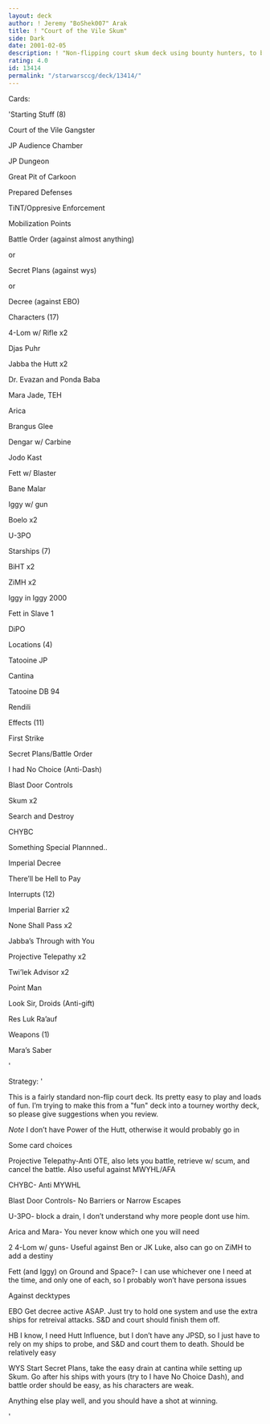 ```yaml
---
layout: deck
author: ! Jeremy "BoShek007" Arak
title: ! "Court of the Vile Skum"
side: Dark
date: 2001-02-05
description: ! "Non-flipping court skum deck using bounty hunters, to battle and retrieve"
rating: 4.0
id: 13414
permalink: "/starwarsccg/deck/13414/"
---
```

Cards: 

'Starting Stuff (8)


Court of the Vile Gangster

JP Audience Chamber

JP Dungeon

Great Pit of Carkoon

Prepared Defenses

TiNT/Oppresive Enforcement

Mobilization Points

Battle Order (against almost anything)

or

Secret Plans (against wys)

or

Decree (against EBO)


Characters (17)


4-Lom w/ Rifle x2

Djas Puhr

Jabba the Hutt x2

Dr. Evazan and Ponda Baba

Mara Jade, TEH

Arica

Brangus Glee

Dengar w/ Carbine

Jodo Kast

Fett w/ Blaster

Bane Malar

Iggy w/ gun

Boelo x2

U-3PO


Starships (7)

BiHT x2

ZiMH x2

Iggy in Iggy 2000

Fett in Slave 1

DiPO


Locations (4)

Tatooine JP

Cantina

Tatooine DB 94

Rendili


Effects (11)

First Strike

Secret Plans/Battle Order

I had No Choice (Anti-Dash)

Blast Door Controls

Skum x2

Search and Destroy

CHYBC

Something Special Plannned..

Imperial Decree

There’ll be Hell to Pay


Interrupts (12)

Imperial Barrier x2

None Shall Pass x2

Jabba’s Through with You

Projective Telepathy x2

Twi’lek Advisor x2

Point Man

Look Sir, Droids (Anti-gift)

Res Luk Ra’auf


Weapons (1)

Mara’s Saber





'

Strategy: '

This is a fairly standard non-flip court deck.  Its pretty easy to play and loads of fun.  I’m trying to make this from a "fun" deck into a tourney worthy deck, so please give suggestions when you review.


*Note* I don’t have Power of the Hutt, otherwise it would probably go in


Some card choices


Projective Telepathy-Anti OTE, also lets you battle, retrieve w/ scum, and cancel the battle.  Also useful against MWYHL/AFA


CHYBC- Anti MYWHL


Blast Door Controls- No Barriers or Narrow Escapes


U-3PO- block a drain, I don’t understand why more people dont use him.


Arica and Mara- You never know which one you will need


2 4-Lom w/ guns- Useful against Ben or JK Luke, also can go on ZiMH to add a destiny


Fett (and Iggy) on Ground and Space?- I can use whichever one I need at the time, and only one of each, so I probably won’t have persona issues


Against decktypes


EBO Get decree active ASAP.  Just try to hold one system and use the extra ships for retreival attacks.  S&D and court should finish them off.


HB I know, I need Hutt Influence, but I don’t have any JPSD, so I just have to rely on my ships to probe, and S&D and court them to death.  Should be relatively easy


WYS Start Secret Plans, take the easy drain at cantina while setting up Skum.  Go after his ships with yours (try to I have No Choice Dash), and battle order should be easy, as his characters are weak.


Anything else play well, and you should have a shot at winning.

'
